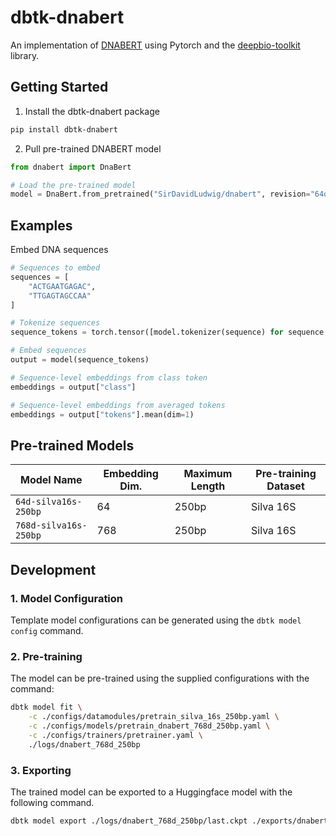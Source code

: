 # dbtk-dnabert

An implementation of [DNABERT](https://academic.oup.com/bioinformatics/article/37/15/2112/6128680) using Pytorch and the [deepbio-toolkit](https://pypi.org/project/deepbio-toolkit/) library.

## Getting Started

1. Install the dbtk-dnabert package
```bash
pip install dbtk-dnabert
```

2. Pull pre-trained DNABERT model
```py
from dnabert import DnaBert

# Load the pre-trained model
model = DnaBert.from_pretrained("SirDavidLudwig/dnabert", revision="64d-silva16s-250bp")
```

## Examples

Embed DNA sequences
```py
# Sequences to embed
sequences = [
    "ACTGAATGAGAC",
    "TTGAGTAGCCAA"
]

# Tokenize sequences
sequence_tokens = torch.tensor([model.tokenizer(sequence) for sequence in sequences])

# Embed sequences
output = model(sequence_tokens)

# Sequence-level embeddings from class token
embeddings = output["class"]

# Sequence-level embeddings from averaged tokens
embeddings = output["tokens"].mean(dim=1)
```

## Pre-trained Models

| Model Name | Embedding Dim. | Maximum Length | Pre-training Dataset |
| --- | --- | --- | --- |
| `64d-silva16s-250bp` | 64 | 250bp | Silva 16S |
| `768d-silva16s-250bp` | 768 | 250bp | Silva 16S |

## Development

### 1. Model Configuration

Template model configurations can be generated using the `dbtk model config` command.

### 2. Pre-training

The model can be pre-trained using the supplied configurations with the command:

```bash
dbtk model fit \
    -c ./configs/datamodules/pretrain_silva_16s_250bp.yaml \
    -c ./configs/models/pretrain_dnabert_768d_250bp.yaml \
    -c ./configs/trainers/pretrainer.yaml \
    ./logs/dnabert_768d_250bp
```

### 3. Exporting

The trained model can be exported to a Huggingface model with the following command.

```bash
dbtk model export ./logs/dnabert_768d_250bp/last.ckpt ./exports/dnabert_768d_250bp
```
